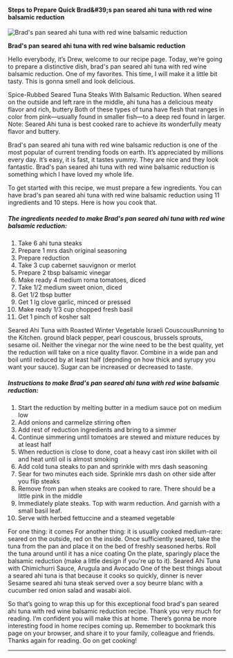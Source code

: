             

#### Steps to Prepare Quick Brad&amp;#39;s pan seared ahi tuna with red wine balsamic reduction

![Brad's pan seared ahi tuna with red wine balsamic reduction](https://img-global.cpcdn.com/recipes/4835749559009280/751x532cq70/brads-pan-seared-ahi-tuna-with-red-wine-balsamic-reduction-recipe-main-photo.jpg)

**Brad's pan seared ahi tuna with red wine balsamic reduction**

Hello everybody, it’s Drew, welcome to our recipe page. Today, we’re going to prepare a distinctive dish, brad's pan seared ahi tuna with red wine balsamic reduction. One of my favorites. This time, I will make it a little bit tasty. This is gonna smell and look delicious.

Spice-Rubbed Seared Tuna Steaks With Balsamic Reduction. When seared on the outside and left rare in the middle, ahi tuna has a delicious meaty flavor and rich, buttery Both of these types of tuna have flesh that ranges in color from pink—usually found in smaller fish—to a deep red found in larger. Note: Seared Ahi tuna is best cooked rare to achieve its wonderfully meaty flavor and buttery.

Brad's pan seared ahi tuna with red wine balsamic reduction is one of the most popular of current trending foods on earth. It’s appreciated by millions every day. It’s easy, it is fast, it tastes yummy. They are nice and they look fantastic. Brad's pan seared ahi tuna with red wine balsamic reduction is something which I have loved my whole life.

To get started with this recipe, we must prepare a few ingredients. You can have brad's pan seared ahi tuna with red wine balsamic reduction using 11 ingredients and 10 steps. Here is how you cook that.

##### The ingredients needed to make Brad's pan seared ahi tuna with red wine balsamic reduction:

1.  Take 6 ahi tuna steaks
2.  Prepare 1 mrs dash original seasoning
3.  Prepare reduction
4.  Take 3 cup cabernet sauvignon or merlot
5.  Prepare 2 tbsp balsamic vinegar
6.  Make ready 4 medium roma tomatoes, diced
7.  Take 1/2 medium sweet onion, diced
8.  Get 1/2 tbsp butter
9.  Get 1 lg clove garlic, minced or pressed
10.  Make ready 1/3 cup chopped fresh basil
11.  Get 1 pinch of kosher salt

Seared Ahi Tuna with Roasted Winter Vegetable Israeli CouscousRunning to the Kitchen. ground black pepper, pearl couscous, brussels sprouts, sesame oil. Neither the vinegar nor the wine need to be the best quality, yet the reduction will take on a nice quality flavor. Combine in a wide pan and boil until reduced by at least half (depnding on how thick and syrupy you want your sauce). Sugar can be increased or decreased to taste.

##### Instructions to make Brad's pan seared ahi tuna with red wine balsamic reduction:

1.  Start the reduction by melting butter in a medium sauce pot on medium low
2.  Add onions and carmelize stirring often
3.  Add rest of reduction ingredients and bring to a simmer
4.  Continue simmering until tomatoes are stewed and mixture reduces by at least half
5.  When reduction is close to done, coat a heavy cast iron skillet with oil and heat until oil is almost smoking
6.  Add cold tuna steaks to pan and sprinkle with mrs dash seasoning
7.  Sear for two minutes each side. Sprinkle mrs dash on other side after you flip steaks
8.  Remove from pan when steaks are cooked to rare. There should be a little pink in the middle
9.  Immediately plate steaks. Top with warm reduction. And garnish with a small basil leaf.
10.  Serve with herbed fettuccine and a steamed vegetable

For one thing: it comes For another thing: it is usually cooked medium-rare: seared on the outside, red on the inside. Once sufficiently seared, take the tuna from the pan and place it on the bed of freshly seasoned herbs. Roll the tuna around until it has a nice coating On the plate, sparingly place the balsamic reduction (make a little design if you're up to it). Seared Ahi Tuna with Chimichurri Sauce, Arugula and Avocado One of the best things about a seared ahi tuna is that because it cooks so quickly, dinner is never Sesame seared ahi tuna steak served over a soy beurre blanc with a cucumber red onion salad and wasabi aioli.

So that’s going to wrap this up for this exceptional food brad's pan seared ahi tuna with red wine balsamic reduction recipe. Thank you very much for reading. I’m confident you will make this at home. There’s gonna be more interesting food in home recipes coming up. Remember to bookmark this page on your browser, and share it to your family, colleague and friends. Thanks again for reading. Go on get cooking!

* * *